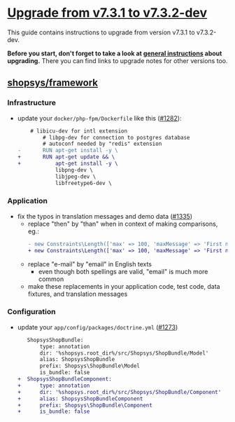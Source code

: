 # [Upgrade from v7.3.1 to v7.3.2-dev](https://github.com/shopsys/shopsys/compare/v7.3.1...7.3)

This guide contains instructions to upgrade from version v7.3.1 to v7.3.2-dev.

**Before you start, don't forget to take a look at [general instructions](/UPGRADE.md) about upgrading.**
There you can find links to upgrade notes for other versions too.

## [shopsys/framework]

### Infrastructure
- update your `docker/php-fpm/Dockerfile` like this ([#1282](https://github.com/shopsys/shopsys/pull/1282)):
    ```diff
        # libicu-dev for intl extension
            # libpg-dev for connection to postgres database
            # autoconf needed by "redis" extension
    -       RUN apt-get install -y \
    +       RUN apt-get update && \
    +           apt-get install -y \
                libpng-dev \
                libjpeg-dev \
                libfreetype6-dev \
    ```

### Application
- fix the typos in translation messages and demo data ([#1335](https://github.com/shopsys/shopsys/pull/1335))
    - replace "then" by "than" when in context of making comparisons, eg.:
        ```diff
        - new Constraints\Length(['max' => 100, 'maxMessage' => 'First name cannot be longer then {{ limit }} characters']),
        + new Constraints\Length(['max' => 100, 'maxMessage' => 'First name cannot be longer than {{ limit }} characters']),
        ```
    - replace "e-mail" by "email" in English texts
        - even though both spellings are valid, "email" is much more common
    - make these replacements in your application code, test code, data fixtures, and translation messages

### Configuration
- update your `app/config/packages/doctrine.yml` ([#1273](https://github.com/shopsys/shopsys/pull/1273))
    ```diff
       ShopsysShopBundle:
           type: annotation
           dir: '%shopsys.root_dir%/src/Shopsys/ShopBundle/Model'
           alias: ShopsysShopBundle
           prefix: Shopsys\ShopBundle\Model
           is_bundle: false
    +  ShopsysShopBundleComponent:
    +      type: annotation
    +      dir: '%shopsys.root_dir%/src/Shopsys/ShopBundle/Component'
    +      alias: ShopsysShopBundleComponent
    +      prefix: Shopsys\ShopBundle\Component
    +      is_bundle: false
    ```

[shopsys/framework]: https://github.com/shopsys/framework
